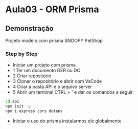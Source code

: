 # Aula03 - ORM Prisma

## Demonstração
Projeto modelo com prisma SNOOPY PetShop

### Step by Step
- Iniciar um projeto com prisma
- 1 Ter um documento DER ou DC
- 2 Criar repositório
- 3 Clonar o repositório e abrir com VsCode
- 4 Criar a pasta API e o arquivo server
- 5 Abrir um terminal CTRL +  ' e dar os comandos a seguir
```bash
cd api
npm init -y
npm i express cors dotenv
```
- Iniciar o uso do prisma instalarmos ele globalmente
``` bash
